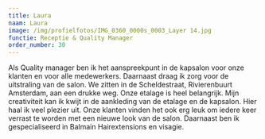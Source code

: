 ```yaml
---
title: Laura
naam: Laura
image: /img/profielfotos/IMG_0360_0000s_0003_Layer 14.jpg
functie: Receptie & Quality Manager
order_number: 30
---
```



Als Quality manager ben ik het aanspreekpunt in de kapsalon voor onze klanten en voor alle medewerkers. Daarnaast draag ik zorg voor de uitstraling van de salon. We zitten in de Scheldestraat, Rivierenbuurt Amsterdam, aan een drukke weg. Onze etalage is heel belangrijk. Mijn creativiteit kan ik kwijt in de aankleding van de etalage en de kapsalon. Hier haal ik veel plezier uit. Onze klanten vinden het ook erg leuk om iedere keer verrast te worden met een nieuwe look van de salon. Daarnaast ben ik gespecialiseerd in Balmain Hairextensions en visagie.